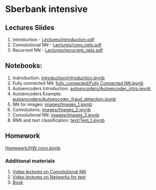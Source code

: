 # Sberbank intensive

## Lectures Slides
1. Introduction - [Lectures/introduction.pdf](https://github.com/DukeGonzo/sberbank_intensive/blob/master/Lectures/introduction.pdf)
2. Convolutional NN - [Lectures/conv_nets.pdf](https://github.com/DukeGonzo/sberbank_intensive/blob/master/Lectures/conv_nets.pdf)
3. Recurrent NN - [Lectures/recurrent_nets.pdf](https://github.com/DukeGonzo/sberbank_intensive/blob/master/Lectures/recurrent_nets.pdf)

## Notebooks:
1. Indroduction: [introduction/introduction.ipynb](https://github.com/DukeGonzo/sberbank_intensive/blob/master/introduction/introduction.ipynb)
2. Fully connected NN: [fully_connected/Fully Connected NN.ipynb](https://github.com/DukeGonzo/sberbank_intensive/blob/master/fully_connected/Fully%20Connected%20NN.ipynb)
3. Autoencoders Introduction: [autoencoders/Autoencoder_intro.ipynb](https://github.com/DukeGonzo/sberbank_intensive/blob/master/autoencoders/Autoencoder_intro.ipynb)
4. Autoencoders Example: [autoencoders/Autoencoder_fraud_detection.ipynb](https://github.com/DukeGonzo/sberbank_intensive/blob/master/autoencoders/Autoencoder_fraud_detection.ipynb)
5. NN for images: [images/Images_1.ipynb](https://github.com/DukeGonzo/sberbank_intensive/blob/master/images/Images_1.ipynb)
6. Convolutions: [images/Images_2.ipynb](https://github.com/DukeGonzo/sberbank_intensive/blob/master/images/Images_2.ipynb)
7. Convolutional NN: [images/Images_3.ipynb](https://github.com/DukeGonzo/sberbank_intensive/blob/master/images/Images_3.ipynb)
8. RNN and text classification: [text/Text_1.ipynb](https://github.com/DukeGonzo/sberbank_intensive/blob/master/text/Text_1.ipynb)


## Homework
[Homework/HW conv.ipynb](https://github.com/DukeGonzo/sberbank_intensive/blob/master/Homework/HW%20conv.ipynb)

### Additional materials
1. [Video lectures on Convolutional NN](https://www.youtube.com/playlist?list=PLkt2uSq6rBVctENoVBg1TpCC7OQi31AlC)
2. [Video lectures on Networks for text](https://www.youtube.com/playlist?list=PLqdrfNEc5QnuV9RwUAhoJcoQvu4Q46Lja)
3. [Book](http://www.deeplearningbook.org)
